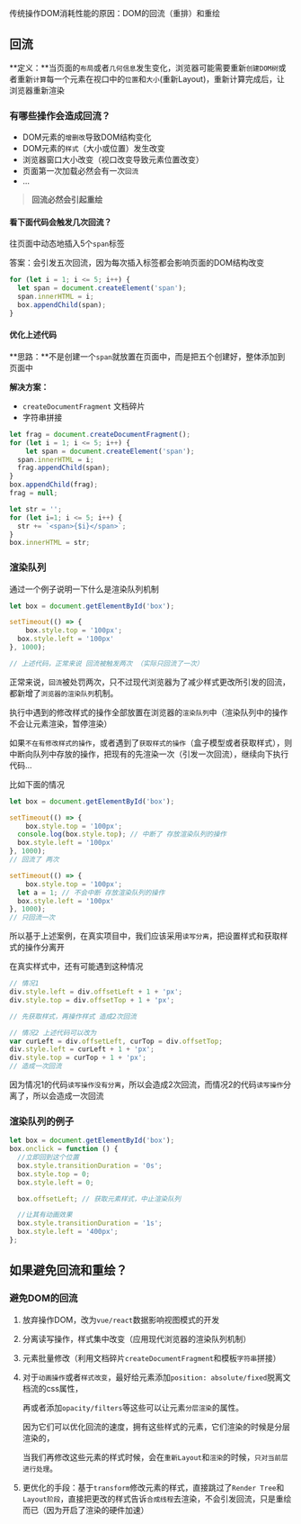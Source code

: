 传统操作DOM消耗性能的原因：DOM的回流（重排）和重绘

## 回流

**定义：**当页面的`布局`或者`几何信息`发生变化，浏览器可能需要重新`创建DOM树`或者重新`计算`每一个元素在视口中的`位置`和`大小`(重新Layout)，重新计算完成后，让浏览器重新渲染

### 有哪些操作会造成回流？

- DOM元素的`增删改`导致DOM结构变化
- DOM元素的`样式`（大小或位置）发生改变
- 浏览器窗口大小改变（视口改变导致元素位置改变）
- 页面第一次加载必然会有一次`回流`
- ...

> **回流必然会引起重绘**

#### 看下面代码会触发几次回流？

往页面中动态地插入5个`span`标签

答案：会引发五次回流，因为每次插入标签都会影响页面的DOM结构改变

```js
for (let i = 1; i <= 5; i++) {
  let span = document.createElement('span');
  span.innerHTML = i;
  box.appendChild(span);
} 
```

#### 优化上述代码

**思路：**不是创建一个`span`就放置在页面中，而是把五个创建好，整体添加到页面中

**解决方案：**

- `createDocumentFragment` 文档碎片
- 字符串拼接

```js
let frag = document.createDocumentFragment();
for (let i = 1; i <= 5; i++) {
	let span = document.createElement('span');
  span.innerHTML = i;
  frag.appendChild(span);
}
box.appendChild(frag);
frag = null;
```

```js
let str = '';
for (let i=1; i <= 5; i++) {
  str += `<span>{$i}</span>`;
}
box.innerHTML = str;
```

### 渲染队列

通过一个例子说明一下什么是渲染队列机制

```js
let box = document.getElementById('box');

setTimeout(() => {
	box.style.top = '100px';
  box.style.left = '100px'
}, 1000);

// 上述代码，正常来说 回流被触发两次 （实际只回流了一次）
```

正常来说，`回流`被处罚两次，只不过现代浏览器为了减少样式更改所引发的回流，都新增了`浏览器的渲染队列`机制。

执行中遇到的修改样式的操作全部放置在浏览器的`渲染队列`中（渲染队列中的操作不会让元素渲染，暂停渲染）

如果`不在有修改样式的操作`，或者遇到了`获取样式的操作`（盒子模型或者获取样式），则中断向队列中存放的操作，把现有的先渲染一次（引发一次回流），继续向下执行代码...

比如下面的情况

```js
let box = document.getElementById('box');

setTimeout(() => {
	box.style.top = '100px';
  console.log(box.style.top); // 中断了 存放渲染队列的操作
  box.style.left = '100px'
}, 1000);
// 回流了 两次

setTimeout(() => {
	box.style.top = '100px';
  let a = 1; // 不会中断 存放渲染队列的操作
  box.style.left = '100px'
}, 1000);
// 只回流一次
```

所以基于上述案例，在真实项目中，我们应该采用`读写分离`，把设置样式和获取样式的操作分离开

在真实样式中，还有可能遇到这种情况

```js
// 情况1
div.style.left = div.offsetLeft + 1 + 'px';
div.style.top = div.offsetTop + 1 + 'px';

// 先获取样式，再操作样式 造成2次回流

// 情况2 上述代码可以改为
var curLeft = div.offsetLeft, curTop = div.offsetTop;
div.style.left = curLeft + 1 + 'px';
div.style.top = curTop + 1 + 'px';
// 造成一次回流
```

因为情况1的代码`读写操作没有分离`，所以会造成2次回流，而情况2的代码`读写操作`分离了，所以会造成一次回流

### 渲染队列的例子

```js
let box = document.getElementById('box');
box.onclick = function () {
  //立即回到这个位置
  box.style.transitionDuration = '0s';
  box.style.top = 0;
  box.style.left = 0;

  box.offsetLeft; // 获取元素样式，中止渲染队列

  //让其有动画效果
  box.style.transitionDuration = '1s';
  box.style.left = '400px';
};
```



## 如果避免回流和重绘？

### 避免DOM的回流

1. 放弃操作DOM，改为`vue/react`数据影响视图模式的开发

2. 分离读写操作，样式集中改变（应用现代浏览器的渲染队列机制）

3. 元素批量修改（利用文档碎片`createDocumentFragment`和模板`字符串`拼接）

4. 对于`动画操作`或者`样式改变`，最好给元素添加`position: absolute/fixed`脱离文档流的css属性，

   再或者添加`opacity/filters`等这些可以让元素`分层渲染`的属性。

   因为它们可以优化回流的速度，拥有这些样式的元素，它们渲染的时候是分层渲染的，

   当我们再修改这些元素的样式时候，会在`重新Layout`和`渲染`的时候，`只对当前层进行处理`。

5. 更优化的手段：基于`transform`修改元素的样式，直接跳过了`Render Tree`和`Layout阶段`，直接把更改的样式告诉`合成线程`去渲染，不会引发回流，只是重绘而已（因为开启了渲染的硬件加速）